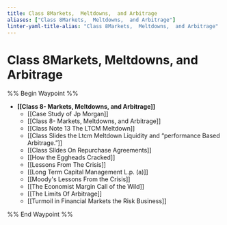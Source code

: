 ```yaml
---
title: Class 8Markets,  Meltdowns,  and Arbitrage
aliases: ["Class 8Markets,  Meltdowns,  and Arbitrage"]
linter-yaml-title-alias: "Class 8Markets,  Meltdowns,  and Arbitrage"
---
```

# Class 8Markets,  Meltdowns,  and Arbitrage

%% Begin Waypoint %%
- **[[Class 8- Markets, Meltdowns, and Arbitrage]]**
	- [[Case Study of Jp Morgan]]
	- [[Class 8- Markets, Meltdowns, and Arbitrage]]
	- [[Class Note 13 The LTCM Meltdown]]
	- [[Class Slides the Ltcm Meltdown Liquidity and “performance Based Arbitrage.”]]
	- [[Class Slldes On Repurchase Agreements]]
	- [[How the Eggheads Cracked]]
	- [[Lessons From The Crisis]]
	- [[Long Term Capital Management L.p. (a)]]
	- [[Moody's Lessons From the Crisis]]
	- [[The Economist Margin Call of the Wild]]
	- [[The Limits Of Arbitrage]]
	- [[Turmoil in Financial Markets the Risk Business]]

%% End Waypoint %%
